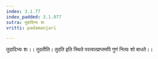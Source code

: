```yaml
---
index: 3.1.77
index_padded: 3.1.077
sutra: तुदादिभ्यः शः
vritti: padamanjari

---
```

तुदादिभ्यः शः।। तुदतीति। तुदति इति स्थिते परत्वात्प्राप्तमपि गुणं नित्यः शो बाधते।।